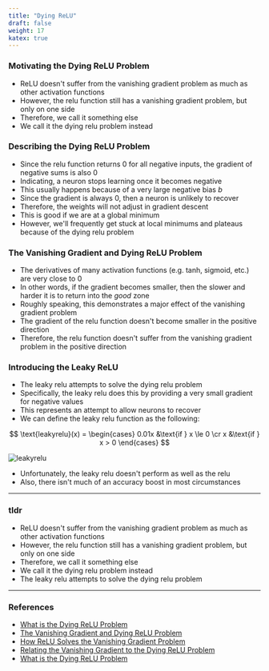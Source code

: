 ```yaml
---
title: "Dying ReLU"
draft: false
weight: 17
katex: true
---
```


### Motivating the Dying ReLU Problem
- ReLU doesn't suffer from the vanishing gradient problem as much as other activation functions
- However, the relu function still has a vanishing gradient problem, but only on one side
- Therefore, we call it something else
- We call it the dying relu problem instead

### Describing the Dying ReLU Problem
- Since the relu function returns $0$ for all negative inputs, the gradient of negative sums is also $0$
- Indicating, a neuron stops learning once it becomes negative
- This usually happens because of a very large negative bias $b$
- Since the gradient is always $0$, then a neuron is unlikely to recover
- Therefore, the weights will not adjust in gradient descent
- This is good if we are at a global minimum
- However, we'll frequently get stuck at local minimums and plateaus because of the dying relu problem

### The Vanishing Gradient and Dying ReLU Problem
- The derivatives of many activation functions (e.g. tanh, sigmoid, etc.) are very close to $0$
- In other words, if the gradient becomes smaller, then the slower and harder it is to return into the *good* zone
- Roughly speaking, this demonstrates a major effect of the vanishing gradient problem
- The gradient of the relu function doesn't become smaller in the positive direction
- Therefore, the relu function doesn't suffer from the vanishing gradient problem in the positive direction

### Introducing the Leaky ReLU
- The leaky relu attempts to solve the dying relu problem
- Specifically, the leaky relu does this by providing a very small gradient for negative values
- This represents an attempt to allow neurons to recover
- We can define the leaky relu function as the following:

$$ \text{leakyrelu}(x) = \begin{cases} 0.01x &\text{if } x \le 0 \cr x &\text{if } x > 0 \end{cases} $$

![leakyrelu](/img/leakyrelu.svg)

- Unfortunately, the leaky relu doesn't perform as well as the relu
- Also, there isn't much of an accuracy boost in most circumstances

---

### tldr
- ReLU doesn't suffer from the vanishing gradient problem as much as other activation functions
- However, the relu function still has a vanishing gradient problem, but only on one side
- Therefore, we call it something else
- We call it the dying relu problem instead
- The leaky relu attempts to solve the dying relu problem

---

### References
- [What is the Dying ReLU Problem](https://datascience.stackexchange.com/questions/5706/what-is-the-dying-relu-problem-in-neural-networks)
- [The Vanishing Gradient and Dying ReLU Problem](https://ayearofai.com/rohan-4-the-vanishing-gradient-problem-ec68f76ffb9b)
- [How ReLU Solves the Vanishing Gradient Problem](https://www.quora.com/How-does-the-ReLu-solve-the-vanishing-gradient-problem)
- [Relating the Vanishing Gradient to the Dying ReLU Problem](https://datascience.stackexchange.com/questions/11591/relu-does-have-0-gradient-by-definition-then-why-gradient-vanish-is-not-a-probl)
- [What is the Dying ReLU Problem](https://www.quora.com/What-is-the-dying-ReLU-problem-in-neural-networks)

